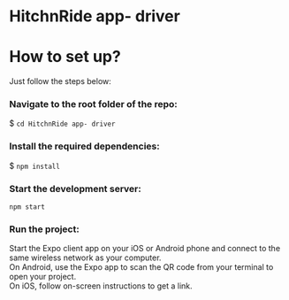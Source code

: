 
# **HitchnRide app- driver**



# How to set up?
Just follow the steps below:

### Navigate to the root folder of the repo:
$ `cd HitchnRide app- driver`

### Install the required dependencies:
$ `npm install`



### Start the development server:
`npm start`



### Run the project:
Start the Expo client app on your iOS or Android phone and connect to the same wireless network as your computer.<br/>
On Android, use the Expo app to scan the QR code from your terminal to open your project.<br/>
On iOS, follow on-screen instructions to get a link.

